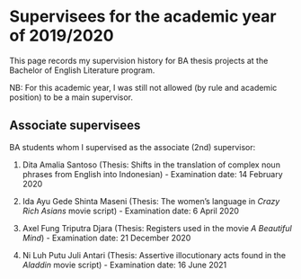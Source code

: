 # Supervisees for the academic year of 2019/2020

This page records my supervision history for BA thesis projects at the Bachelor of English Literature program. 

NB: For this academic year, I was still not allowed (by rule and academic position) to be a main supervisor.

## Associate supervisees

BA students whom I supervised as the associate (2nd) supervisor:

1. Dita Amalia Santoso (Thesis: Shifts in the translation of complex noun phrases from English into Indonesian) - Examination date: 14 February 2020

1. Ida Ayu Gede Shinta Maseni (Thesis: The women’s language in *Crazy Rich Asians* movie script) - Examination date: 6 April 2020

1. Axel Fung Triputra Djara (Thesis: Registers used in the movie *A Beautiful Mind*) - Examination date: 21 December 2020

1. Ni Luh Putu Juli Antari (Thesis: Assertive illocutionary acts found in the *Aladdin* movie script) - Examination date: 16 June 2021